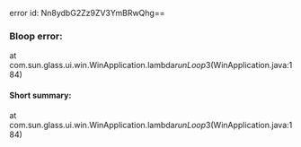 error id: Nn8ydbG2Zz9ZV3YmBRwQhg==
### Bloop error:

at com.sun.glass.ui.win.WinApplication.lambda$runLoop$3(WinApplication.java:184)
#### Short summary: 

at com.sun.glass.ui.win.WinApplication.lambda$runLoop$3(WinApplication.java:184)